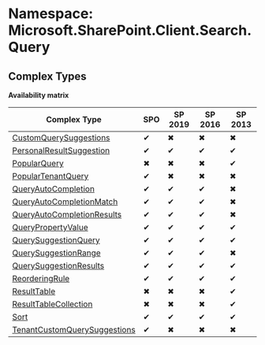 # Namespace: Microsoft.SharePoint.Client.Search.Query

## Complex Types

**Availability matrix**

Complex Type | SPO | SP 2019 | SP 2016 | SP 2013
----------|-----|---------|---------|--------
[CustomQuerySuggestions](./ComplexTypes/CustomQuerySuggestions.md) | ✔ | ✖ | ✖ | ✖
[PersonalResultSuggestion](./ComplexTypes/PersonalResultSuggestion.md) | ✔ | ✔ | ✔ | ✔
[PopularQuery](./ComplexTypes/PopularQuery.md) | ✖ | ✖ | ✖ | ✔
[PopularTenantQuery](./ComplexTypes/PopularTenantQuery.md) | ✔ | ✖ | ✖ | ✖
[QueryAutoCompletion](./ComplexTypes/QueryAutoCompletion.md) | ✔ | ✔ | ✔ | ✖
[QueryAutoCompletionMatch](./ComplexTypes/QueryAutoCompletionMatch.md) | ✔ | ✔ | ✔ | ✖
[QueryAutoCompletionResults](./ComplexTypes/QueryAutoCompletionResults.md) | ✔ | ✔ | ✔ | ✖
[QueryPropertyValue](./ComplexTypes/QueryPropertyValue.md) | ✔ | ✔ | ✔ | ✔
[QuerySuggestionQuery](./ComplexTypes/QuerySuggestionQuery.md) | ✔ | ✔ | ✔ | ✔
[QuerySuggestionRange](./ComplexTypes/QuerySuggestionRange.md) | ✔ | ✔ | ✔ | ✖
[QuerySuggestionResults](./ComplexTypes/QuerySuggestionResults.md) | ✔ | ✔ | ✔ | ✔
[ReorderingRule](./ComplexTypes/ReorderingRule.md) | ✔ | ✔ | ✔ | ✔
[ResultTable](./ComplexTypes/ResultTable.md) | ✖ | ✖ | ✖ | ✔
[ResultTableCollection](./ComplexTypes/ResultTableCollection.md) | ✖ | ✖ | ✖ | ✔
[Sort](./ComplexTypes/Sort.md) | ✔ | ✔ | ✔ | ✔
[TenantCustomQuerySuggestions](./ComplexTypes/TenantCustomQuerySuggestions.md) | ✔ | ✖ | ✖ | ✖
